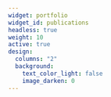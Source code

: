```yaml
---
widget: portfolio
widget_id: publications
headless: true
weight: 10
active: true
design:
  columns: "2"
  background:
    text_color_light: false
    image_darken: 0
---
```

